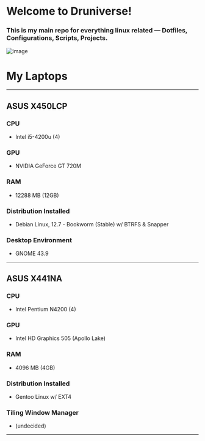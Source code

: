 # Welcome to Druniverse!

### This is my main repo for everything linux related — Dotfiles, Configurations, Scripts, Projects.


![image](https://github.com/user-attachments/assets/8134f488-5598-46c4-90eb-353279c0bc64)

# My Laptops
----------------------------------------------------------------
## ASUS X450LCP
### CPU
  - Intel i5-4200u (4)
### GPU
  - NVIDIA GeForce GT 720M
### RAM
  - 12288 MB (12GB)
### Distribution Installed
  - Debian Linux, 12.7 - Bookworm (Stable) w/ BTRFS & Snapper
### Desktop Environment
  - GNOME 43.9
----------------------------------------------------------------
## ASUS X441NA
### CPU
  - Intel Pentium N4200 (4)
### GPU
  - Intel HD Graphics 505 (Apollo Lake)
### RAM
  - 4096 MB (4GB)
### Distribution Installed
  - Gentoo Linux w/ EXT4
### Tiling Window Manager
  - (undecided)
----------------------------------------------------------------
